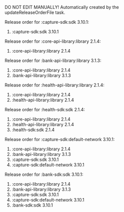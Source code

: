 DO NOT EDIT MANUALLY!
Automatically created by the updateReleaseOrderFile task.

Release order for :capture-sdk:sdk 3.10.1:
 1. :capture-sdk:sdk 3.10.1

Release order for :core-api-library:library 2.1.4:
 1. :core-api-library:library 2.1.4

Release order for :bank-api-library:library 3.1.3:
 1. :core-api-library:library 2.1.4
 2. :bank-api-library:library 3.1.3

Release order for :health-api-library:library 2.1.4:
 1. :core-api-library:library 2.1.4
 2. :health-api-library:library 2.1.4

Release order for :health-sdk:sdk 2.1.4:
 1. :core-api-library:library 2.1.4
 2. :health-api-library:library 2.1.4
 3. :health-sdk:sdk 2.1.4

Release order for :capture-sdk:default-network 3.10.1:
 1. :core-api-library:library 2.1.4
 2. :bank-api-library:library 3.1.3
 3. :capture-sdk:sdk 3.10.1
 4. :capture-sdk:default-network 3.10.1

Release order for :bank-sdk:sdk 3.10.1:
 1. :core-api-library:library 2.1.4
 2. :bank-api-library:library 3.1.3
 3. :capture-sdk:sdk 3.10.1
 4. :capture-sdk:default-network 3.10.1
 5. :bank-sdk:sdk 3.10.1

